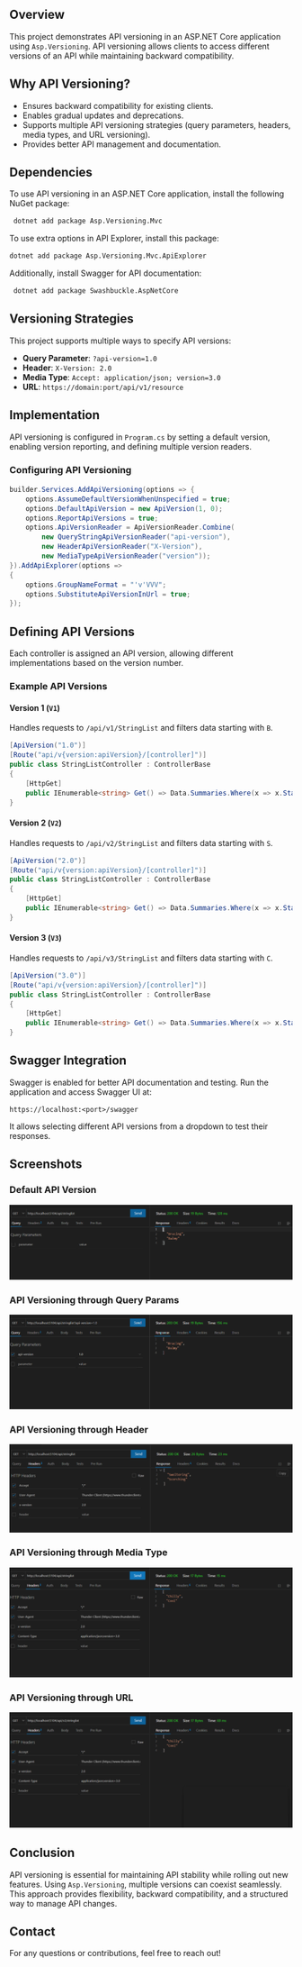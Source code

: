 ## Overview
This project demonstrates API versioning in an ASP.NET Core application using `Asp.Versioning`. API versioning allows clients to access different versions of an API while maintaining backward compatibility.

## Why API Versioning?
- Ensures backward compatibility for existing clients.
- Enables gradual updates and deprecations.
- Supports multiple API versioning strategies (query parameters, headers, media types, and URL versioning).
- Provides better API management and documentation.

## Dependencies
To use API versioning in an ASP.NET Core application, install the following NuGet package:
```sh
 dotnet add package Asp.Versioning.Mvc
```
To use extra options in API Explorer, install this package:
```sh
dotnet add package Asp.Versioning.Mvc.ApiExplorer
```
Additionally, install Swagger for API documentation:
```sh
 dotnet add package Swashbuckle.AspNetCore
```

## Versioning Strategies
This project supports multiple ways to specify API versions:
- **Query Parameter**: `?api-version=1.0`
- **Header**: `X-Version: 2.0`
- **Media Type**: `Accept: application/json; version=3.0`
- **URL**: `https://domain:port/api/v1/resource`

## Implementation
API versioning is configured in `Program.cs` by setting a default version, enabling version reporting, and defining multiple version readers.

### Configuring API Versioning
```csharp
builder.Services.AddApiVersioning(options => {
    options.AssumeDefaultVersionWhenUnspecified = true;
    options.DefaultApiVersion = new ApiVersion(1, 0);
    options.ReportApiVersions = true;
    options.ApiVersionReader = ApiVersionReader.Combine(
        new QueryStringApiVersionReader("api-version"),
        new HeaderApiVersionReader("X-Version"),
        new MediaTypeApiVersionReader("version"));
}).AddApiExplorer(options =>
{
    options.GroupNameFormat = "'v'VVV";
    options.SubstituteApiVersionInUrl = true;
});
```

## Defining API Versions
Each controller is assigned an API version, allowing different implementations based on the version number.

### Example API Versions
#### Version 1 (`V1`)
Handles requests to `/api/v1/StringList` and filters data starting with `B`.
```csharp
[ApiVersion("1.0")]
[Route("api/v{version:apiVersion}/[controller]")]
public class StringListController : ControllerBase
{
    [HttpGet]
    public IEnumerable<string> Get() => Data.Summaries.Where(x => x.StartsWith("B"));
}
```
#### Version 2 (`V2`)
Handles requests to `/api/v2/StringList` and filters data starting with `S`.
```csharp
[ApiVersion("2.0")]
[Route("api/v{version:apiVersion}/[controller]")]
public class StringListController : ControllerBase
{
    [HttpGet]
    public IEnumerable<string> Get() => Data.Summaries.Where(x => x.StartsWith("S"));
}
```
#### Version 3 (`V3`)
Handles requests to `/api/v3/StringList` and filters data starting with `C`.
```csharp
[ApiVersion("3.0")]
[Route("api/v{version:apiVersion}/[controller]")]
public class StringListController : ControllerBase
{
    [HttpGet]
    public IEnumerable<string> Get() => Data.Summaries.Where(x => x.StartsWith("C"));
}
```

## Swagger Integration
Swagger is enabled for better API documentation and testing. Run the application and access Swagger UI at:
```
https://localhost:<port>/swagger
```
It allows selecting different API versions from a dropdown to test their responses.


## Screenshots

### Default API Version
![default-api-version](https://github.com/Sanjuchilukuri/Api-Versioning/blob/master/Images/v1-default-version.png?raw=true)

### API Versioning through Query Params
![api-version-query-params](https://github.com/Sanjuchilukuri/Api-Versioning/blob/master/Images/v1-query-params.png?raw=true)

### API Versioning through Header
![api-version-header](https://github.com/Sanjuchilukuri/Api-Versioning/blob/master/Images/header-parameter.png?raw=true)

### API Versioning through Media Type
![api-version-media-type](https://github.com/Sanjuchilukuri/Api-Versioning/blob/master/Images/mediatype.png?raw=true)

### API Versioning through URL
![api-version-url](https://github.com/Sanjuchilukuri/Api-Versioning/blob/master/Images/url.png?raw=true)


## Conclusion
API versioning is essential for maintaining API stability while rolling out new features. Using `Asp.Versioning`, multiple versions can coexist seamlessly. This approach provides flexibility, backward compatibility, and a structured way to manage API changes.

## Contact
For any questions or contributions, feel free to reach out!
